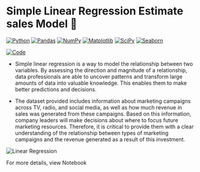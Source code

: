 # Simple Linear Regression Estimate sales Model 🤖
<div align="left">

[![Python](https://img.shields.io/badge/Python-3670A0?style=flat-square&logo=python&logoColor=ffdd54)](https://www.python.org/)
[![Pandas](https://img.shields.io/badge/pandas-%23150458?style=flat-square&logo=pandas&logoColor=white)](https://pandas.pydata.org/)
[![NumPy](https://img.shields.io/badge/NumPy-%23013243?style=flat-square&logo=numpy&logoColor=white)](https://numpy.org/)
[![Matplotlib](https://img.shields.io/badge/Matplotlib-%2300768B?style=flat-square&logo=matplotlib&logoColor=white)](https://matplotlib.org/)
[![SciPy](https://img.shields.io/badge/SciPy-%230C55A5?style=flat-square&logo=scipy&logoColor=white)](https://www.scipy.org/)
[![Seaborn](https://img.shields.io/badge/Seaborn-%2318BDBB?style=flat-square&logo=seaborn&logoColor=white)](https://seaborn.pydata.org/)

<a href="https://colab.research.google.com/drive/1dsUo-zA8fDKN2R3C1tIuu46EBsulcbjH#scrollTo=9c1b68fd">
  <img src="https://colab.research.google.com/assets/colab-badge.svg" alt="Code">
</a>

</div>


*  Simple linear regression is a way to model the relationship between two variables. By assessing the direction and magnitude of a relationship, data professionals are able to uncover patterns and transform large amounts of data into valuable knowledge. This enables them to make better predictions and decisions.

*  The dataset provided includes information about marketing campaigns across TV, radio, and social media, as well as how much revenue in sales was generated from these campaigns. Based on this information, company leaders will make decisions about where to focus future marketing resources. Therefore, it is critical to provide them with a clear understanding of the relationship between types of marketing campaigns and the revenue generated as a result of this investment.

![Linear Regression](https://github.com/sagarv2522/simple-linear-Regression-sales-estimation/blob/main/image-linear-regression.png)


For more details, view Notebook
